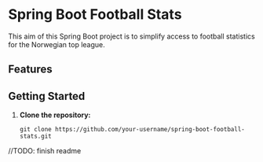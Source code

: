 # Spring Boot Football Stats

This aim of this Spring Boot project is to simplify access to football statistics for the Norwegian top league.

## Features



## Getting Started

1. **Clone the repository:**

   ```git clone https://github.com/your-username/spring-boot-football-stats.git```

//TODO: finish readme
